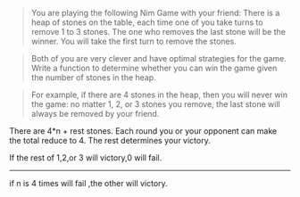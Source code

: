 >You are playing the following Nim Game with your friend: There is a heap of stones on the table, each time one of you take turns to remove 1 to 3 stones. The one who removes the last stone will be the winner. You will take the first turn to remove the stones.

>Both of you are very clever and have optimal strategies for the game. Write a function to determine whether you can win the game given the number of stones in the heap.

>For example, if there are 4 stones in the heap, then you will never win the game: no matter 1, 2, or 3 stones you remove, the last stone will always be removed by your friend.

There are 4*n + rest stones. Each round you or your opponent can make the total reduce to 4. The rest determines your victory.

If the rest of 1,2,or 3 will victory,0 will fail.
* * ***************
if n is 4 times will fail ,the other will victory. 

